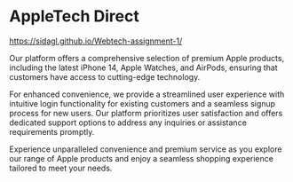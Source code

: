 <h1>AppleTech Direct</h1>

https://sidagl.github.io/Webtech-assignment-1/

Our platform offers a comprehensive selection of premium Apple products, including the latest iPhone 14, Apple Watches, and AirPods, ensuring that customers have access to cutting-edge technology.

For enhanced convenience, we provide a streamlined user experience with intuitive login functionality for existing customers and a seamless signup process for new users. Our platform prioritizes user satisfaction and offers dedicated support options to address any inquiries or assistance requirements promptly.

Experience unparalleled convenience and premium service as you explore our range of Apple products and enjoy a seamless shopping experience tailored to meet your needs.
